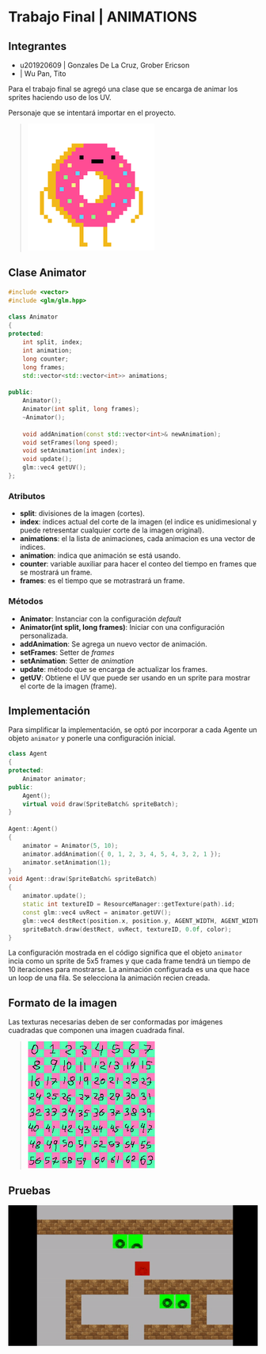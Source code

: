 # Trabajo Final | ANIMATIONS
## Integrantes
* u201920609 | Gonzales De La Cruz, Grober Ericson
* | Wu Pan, Tito

Para el trabajo final se agregó una clase que se encarga de animar los sprites haciendo uso de los UV.

Personaje que se intentará importar en el proyecto.
> ![](./Imagehelp.gif)

## Clase Animator

```cpp
#include <vector>
#include <glm/glm.hpp>

class Animator
{
protected:
	int split, index;
	int animation;
	long counter;
	long frames;
	std::vector<std::vector<int>> animations;

public:
	Animator();
	Animator(int split, long frames);
	~Animator();

	void addAnimation(const std::vector<int>& newAnimation);
	void setFrames(long speed);
	void setAnimation(int index);
	void update();
	glm::vec4 getUV();
};
```
### Atributos
* **split**: divisiones de la imagen (cortes).
* **index**: índices actual del corte de la imagen (el indice es unidimesional y puede retresentar cualquier corte de la imagen original).
* **animations**: el la lista de animaciones, cada animacion es una vector de indices.
* **animation**: indica que animación se está usando.
* **counter**: variable auxiliar para hacer el conteo del tiempo en frames que se mostrará un frame.
* **frames**: es el tiempo que se motrastrará un frame.
### Métodos
* **Animator**: Instanciar con la configuración *default*
* **Animator(int split, long frames)**: Iniciar con una configuración personalizada.
* **addAnimation**: Se agrega un nuevo vector de animación.
* **setFrames**: Setter de *frames*
* **setAnimation**: Setter de *animation*
* **update**: método que se encarga de actualizar los frames.
* **getUV**: Obtiene el UV que puede ser usando en un sprite para mostrar el corte de la imagen (frame).

## Implementación
Para simplificar la implementación, se optó por incorporar a cada Agente un objeto `animator` y ponerle una configuración inicial.
```cpp
class Agent
{
protected:
	Animator animator;
public:
	Agent();
	virtual void draw(SpriteBatch& spriteBatch);
}

Agent::Agent()
{
    animator = Animator(5, 10);
    animator.addAnimation({ 0, 1, 2, 3, 4, 5, 4, 3, 2, 1 });
    animator.setAnimation(1);
}
void Agent::draw(SpriteBatch& spriteBatch)
{
    animator.update();
    static int textureID = ResourceManager::getTexture(path).id;
    const glm::vec4 uvRect = animator.getUV();
    glm::vec4 destRect(position.x, position.y, AGENT_WIDTH, AGENT_WIDTH);
    spriteBatch.draw(destRect, uvRect, textureID, 0.0f, color);
}
```
La configuración mostrada en el código significa que el objeto `animator` incia como un sprite de 5x5 frames y que cada frame tendrá un tiempo de 10 iteraciones para mostrarse.
La animación configurada es una que hace un loop de una fila.
Se selecciona la animación recien creada.
## Formato de la imagen
Las texturas necesarias deben de ser conformadas por imágenes cuadradas que componen una imagen cuadrada final.
> ![](./Engine002/Textures/animation.png)

## Pruebas
![](./test.gif)
